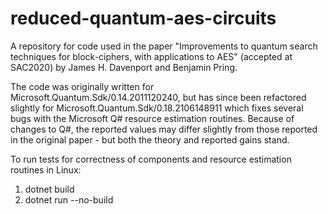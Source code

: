# reduced-quantum-aes-circuits
A repository for code used in the paper "Improvements to quantum search techniques for block-ciphers, with applications to AES" (accepted at SAC2020) by James H. Davenport and Benjamin Pring.

The code was originally written for Microsoft.Quantum.Sdk/0.14.2011120240, but has since been refactored slightly for Microsoft.Quantum.Sdk/0.18.2106148911 which fixes several bugs with the Microsoft Q# resource estimation routines. Because of changes to Q#, the reported values may differ slightly from those reported in the original paper - but both the theory and reported gains stand.

To run tests for correctness of components and resource estimation routines in Linux:
1) dotnet build
2) dotnet run --no-build
